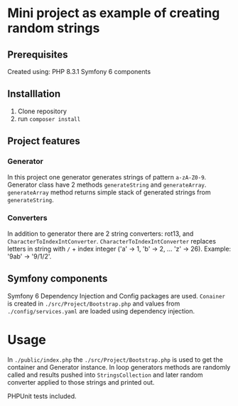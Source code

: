# Mini project as example of creating random strings
## Prerequisites
Created using:
PHP 8.3.1
Symfony 6 components

## Installlation
1. Clone repository
2. run `composer install`

## Project features
### Generator
In this project one generator generates strings of pattern `a-zA-Z0-9`. Generator class have 2 methods `generateString` and `generateArray`. `generateArray` method returns simple stack of generated strings from `generateString`.

### Converters
In addition to generator there are 2 string converters: rot13, and `CharacterToIndexIntConverter`.
`CharacterToIndexIntConverter` replaces letters in string with `/` + index integer ('a' -> 1, 'b' -> 2, ... 'z' -> 26). Example: '9ab' -> '9/1/2'.

## Symfony components
Symfony 6 Dependency Injection and Config packages are used. `Conainer` is created in `./src/Project/Bootstrap.php` and values from `./config/services.yaml` are loaded using dependency injection.

# Usage
In `./public/index.php` the `./src/Project/Bootstrap.php` is used to get the container and Generator instance. In loop generators methods are randomly called and results pushed into `StringsCollection` and later random converter applied to those strings and printed out.

PHPUnit tests included.